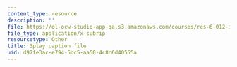 ```yaml
---
content_type: resource
description: ''
file: https://ol-ocw-studio-app-qa.s3.amazonaws.com/courses/res-6-012-introduction-to-probability-spring-2018/d97fe3ace7945dc5aa504c8c6d40555a_O-dyKz5dpeY.vtt
file_type: application/x-subrip
resourcetype: Other
title: 3play caption file
uid: d97fe3ac-e794-5dc5-aa50-4c8c6d40555a
---
```

